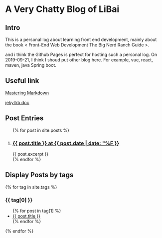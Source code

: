 # A Very Chatty Blog of LiBai

## Intro

This is a personal log about learning front end development, mainly about the book < Front-End Web Development The Big Nerd Ranch Guide >.

and i think the Github Pages is perfect for hosting such a personal log. On 2019-09-21, I think I shoud put other blog here. For example, vue, react, maven, java Spring boot.

## Useful link

[Mastering Markdown](https://guides.github.com/features/mastering-markdown/)

[jekyllrb doc](https://jekyllrb.com/docs/posts/)

## Post Entries

<ol>
  {% for post in site.posts %}
    <li>
      <h3>
      <a href="/front-end-dev-notes-bignerdbook{{ post.url }}">{{ post.title }} at {{ post.date | date: "%F }}</a>
      </h3>
      {{ post.excerpt }}
    </li>
  {% endfor %}
</ol>

## Display Posts by tags
{% for tag in site.tags %}
  <h3>{{ tag[0] }}</h3>
  <ul>
    {% for post in tag[1] %}
      <li><a href="/front-end-dev-notes-bignerdbook{{ post.url }}">{{ post.title }}</a></li>
    {% endfor %}
  </ul>
{% endfor %}
